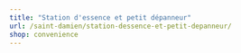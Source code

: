 ```yaml
---
title: "Station d'essence et petit dépanneur"
url: /saint-damien/station-dessence-et-petit-depanneur/
shop: convenience
---
```

